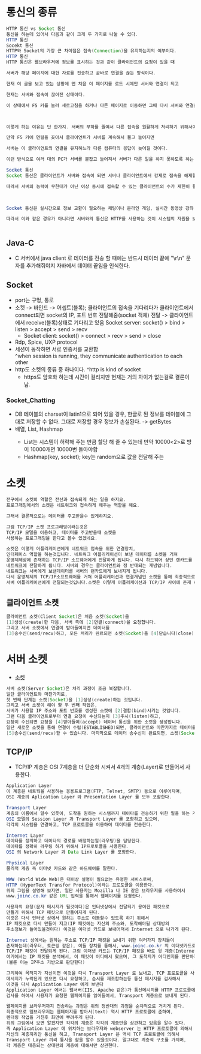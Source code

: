 # 통신의 종류
```java
HTTP 통신 vs Socket 통신
통신을 하는데 있어서 다음과 같이 크게 두 가지로 나눌 수 있다.
HTTP 통신
Socekt 통신
HTTP와 Socket의 가장 큰 차이점은 접속(Connection)을 유지하는지의 여부이다.
HTTP 통신
HTTP 통신은 웹브라우저에 정보를 표시하는 것과 같이 클라이언트의 요청이 있을 때

서버가 해당 페이지에 대한 자료를 전송하고 곧바로 연결을 끊는 방식이다.

현재 이 글을 보고 있는 상황에 맨 처음 이 페이지를 로드 시에만 서버와 연결이 되고

현재는 서버와 접속이 끊어진 상태이다.

이 상태에서 F5 키를 눌러 새로고침을 하거나 다른 페이지로 이동하면 그때 다시 서버와 연결을 한다.



이렇게 하는 이유는 단 한가지. 서버의 부하를 줄여서 다른 접속을 원활하게 처리하기 위해서이다.

만약 F5 키에 연필을 꽂아서 클라이언트가 서버를 계속해서 물고 늘어지면

서버는 이 클라이언트의 연결을 유지하느라 다른 컴퓨터의 응답이 늦어질 것이다.

이런 방식으로 여러 대의 PC가 서버를 붙잡고 늘어져서 서버가 다른 일을 하지 못하도록 하는 것을 DDOS 공격이라한다.

Socket 통신
Socket 통신은 클라이언트가 서버와 접속이 되면 서버나 클라이언트에서 강제로 접속을 해제할 때까지는 계속해서 접속이 유지된다.

따라서 서버의 능력이 무한대가 아닌 이상 동시에 접속할 수 있는 클라이언트의 수가 제한이 될 수 밖에 없다.


 
Socket 통신은 실시간으로 정보 교환이 필요하는 채팅이나 온라인 게임, 실시간 동영상 강좌 등에 사용된다.

따라서 이와 같은 경우가 아니라면 서버와의 통신은 HTTP를 사용하는 것이 시스템의 자원을 보다 효과적으로 사용할 수 있다.



```

## Java-C
* C 서버에서 java client 로 데이터를 전송 할 때에는 반드시 데이터 끝에 "\r\n" 문자를 추가해줘야지 자바에서 데이터 끝임을 인식한다. 

## Socket
* port는 구멍, 통로
* 소켓 -> 바인드 -> 어셉트(블록); 클라이언트의 접속을 기다리다가  클라이언트에서 connect되면 socket의 IP, 포트 번호 전달해줌(socket 객체) 전달 ->
클라이언트에서 receive(블록)상태로 기다리고 있음
Socket server: socket() > bind > listen > accept > send > recv
  - Socket client: socket() >                connect > recv > send > close
* Rdp, Spice, UXP protocol
* 세션이 동작하면 서로 인증서를 교환함  
    ^when session is running, they communicate authentication to each other
* http도 소켓의 종류 중 하나이다.
  ^http is kind of socket  
  - https도 암호화 하는데 시간이 걸리지만 현재는 거의 차이가 없는걸로 결론이 남. 

### Socket_Chatting
* DB 테이블의 charset이 latin1으로 되어 있을 경우, 한글로 된 정보를 테이블에 그대로 저장할 수 없다. 그대로 저장할 경우 정보가 손실된다. -> getBytes
* 배열, List<list>, Hashmap
  - List<list>는 시스템이 허락해 주는 만큼 할당 해 줄 수 있는데 만약 10000<2>로 방이 10000개면 10000번 돌아야함
  - Hashmap(key, socket); key는 random으로 값을 전달해 주는


# 소켓
```java
전구에서 소켓의 역할은 전선과 접속되게 하는 일을 하지요.
프로그래밍에서의 소켓은 네트워크와 접속하게 해주는 역할을 해요.

그래서 결론적으로는 데이터를 주고받을수 있게하지요.

그럼 TCP/IP 소켓 프로그래밍이라는것은
TCP/IP 모델을 이용하고, 데이터를 주고받을때 소켓을
사용하는 프로그래밍을 한다고 볼수 있겠네요.
```

```java
소켓은 이렇게 어플리케이션에게 네트워크 접속을 위한 연결장치, 
인터페이스 역할을 하는것입니다. 네트워크 어플리케이션이 보낸 데이터를 소켓을 거쳐 
운영체제상에 존재하는 TCP/IP 소프웨어에게 전달하게 됩니다. 다시 하드웨어 상인 랜카드를 거쳐 
네트워크에 전달하게 됩니다. 서버의 경우는 클라이언트와 정 반대되는 개념입니다.
네트워크는 서버에게 보낸데이터를 서버의 랜카드에게 보내지게 됩니다. 
다시 운영체제의 TCP/IP소프트웨어를 거쳐 어플리케이션과 연결개념인 소켓을 통해 최종적으로 
서버 어플리케이션에게 전달되는것입니다.소켓은 이렇게 어플리케이션과 TCP/IP 사이에 존재 하고 있습니다.
```

## 클라이언트 소켓
```java
클라이언트 소켓(Client Socket)은 처음 소켓(Socket)을
[1]생성(create)한 다음, 서버 측에 [2]연결(connect)을 요청합니다. 
그리고 서버 소켓에서 연결이 받아들여지면 데이터를 
[3]송수신(send/recv)하고, 모든 처리가 완료되면 소켓(Socket)을 [4]닫습니다(close).
```

# 서버 소켓
* [소켓]('https://recipes4dev.tistory.com/153')
```java
서버 소켓(Server Socket)은 처리 과정이 조금 복잡합니다. 
일단 클라이언트와 마찬가지로, 
첫 번째 단계는 소켓(Socket)을 [1]생성(create)하는 것입니다. 
그리고 서버 소켓이 해야 할 두 번째 작업은, 
서버가 사용할 IP 주소와 포트 번호를 생성한 소켓에 [2]결합(bind)시키는 것입니다. 
그런 다음 클라이언트로부터 연결 요청이 수신되는지 [3]주시(listen)하고,
요청이 수신되면 요청을 [4]받아들여(accept) 데이터 통신을 위한 소켓을 생성합니다. 
일단 새로운 소켓을 통해 연결이 수립(ESTABLISHED)되면, 클라이언트와 마찬가지로 데이터를 
[5]송수신(send/recv)할 수 있습니다. 마지막으로 데이터 송수신이 완료되면, 소켓(Socket)을 [6]닫습니다(close).
```
## TCP/IP
* TCP/IP 계층은 OSI 7계층을 더 단순화 시켜서 4개의 계층(Layer)로 만들어서 사용한다.
```java
Application Layer
이 계층은 네트웍을 사용하는 응용프로그램(FTP, Telnet, SMTP) 등으로 이루어지며, 
OSI 계층의 Aplication Layer 와 Presentation Layer 를 모두 포함한다.

Transport Layer
계층의 이름에서 알수 있듯이, 도착을 원하는 시스템까지 데이타를 전송하기 위한 일을 하는 게층이다.
OSI 모델의 Session Layer 과 Transport Layer 를 포함하고 있으며, 
각각의 시스템을 연결하고, TCP 프로토콜을 이용하여 데이타를 전송한다.

Internet Layer
데이타를 정의하고 데이타의 경로를 배정하는일(라우팅)을 담당한다. 
데이타를 정확히 라우팅 하기 위해서 IP프로토콜을 사용한다. 
OSI 의 Network Layer 과 Data Link Layer 를 포함한다.

Physical Layer
물리적 계층 즉 이더넷 카드와 같은 하드웨어를 말한다.
```

```java
WWW (World Wide Web)은 더이상 설멍이 필요없는 유명한 서비스로써,
HTTP (HyperText Transfor Protocol)이라는 프로토콜을 이용한다.
위의 그림을 설명해 보자면, 일단 사용자는 Mozilla 나 IE 같은 브라우저를 사용하여서
www.joinc.co.kr 같은 URL 입력을 통해서 웹페이지를 요쳥한다.

사용자의 요청(문자 메시지가 될것이다)은 인터넷상에서 전달되기 용이한 패킷으로
만들기 위해서 TCP 패킷으로 만들어지게 된다.
이것은 다시 인터넷 상에서 원하는 주소로 이동할수 있도록 하기 위해서 
IP 패킷으로 다시 만들어 지고(IP 패킷에는 자신의 주소와, 도착해야될 상대방의
주소정보가 들어있을것이다) 이것은 이더넷 카드로 보내어져서 Internet 으로 나가게 된다.

Internet 상에서는 원하는 주소로 TCP/IP 패킷을 보내기 위한 여러가지 장치들이 
존재하는데(라우터, 토큰링 같은), 이들 장치를 통해서, www.joinc.co.kr 의 이더넷카드로
TCP/IP 패킷이 전달되게 된다. 그럼 이더넷 카드는 TCP/IP 패킷을 바로 윗 계층(Internet Layer)으로 보내는데,
여기에서는 IP 패킷을 분석해서, 이 패킷이 어디에서 왔으며, 그 도착지가 어디인지를 판단하게 된다.
(물론 이는 IP주소 기반으로 판단한다)

그리하여 목적지가 자신이면 이것을 다시 Transport Layer 로 보내고, TCP 프로토콜을 사용하여, 
메시지가 누락된게 있으면 다시 요청하고, 순서를 재조합하는등 통신 메시지를 검사해서 
이것을 다시 Application Layer 에게 보낸다
Application Layer 에서는 웹서버(IIS, Apache 같은)가 통신메시지를 HTTP 프로토콜에 준하여,
검사를 하여서 사용자가 요청한 웹페이지를 읽어들여서, Transport 계층으로 보내게 된다.

웹페이지를 브라우저까지 전송하는 과정은 위의 정반대의 과정을 순차적으로 거치게 된다.
최종적으로 웹브라우저는 웹페이지를 받아서(text) 역시 HTTP 프로토콜에 준하여, 
렌더링 작업을 거친후 화면에 뿌려주게 된다.
위의 그림에서 보면 알겠지만 각각의 계층은 각각의 계층만을 상관하고 있음을 알수 있다. 
즉 Application Layer 에 위치하는 브라우저와 webserver 는 HTTP 프로토콜에 의해서 
자신의 계층끼리만 통신을 하고, Transport Layer 은 역시 TCP 프로토콜에 의해서 
Transport Layer 끼리 통시을 함을 알수 있을것이다. 말그대로 계층적 구조를 가지며, 
각 계층은 대응되는 상대편의 계층에 대해서만 상관한다.
```

